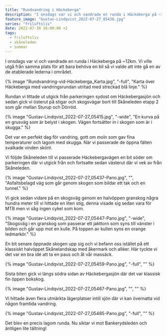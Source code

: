 ```yaml
---
title: "Rundvandring i Häckeberga"
description: "I onsdags var vi och vandrade en runda i Häckeberga på ~12km. Vi ville utgå från samma plats för att bara behöva en bil så vi valde att inte gå en av de etablerade lederna i området."
feature_image: "Gustav-Lindqvist_2022-07-27_05436.jpg"
series: "friluftsliv"
date: 2022-07-30 16:00:00 +2
tags:
  - friluftsliv
  - skåneleden
  - sommar
---
```

  
I onsdags var vi och vandrade en runda i Häckeberga på ~12km. Vi ville utgå från samma plats för att bara behöva en bil så vi valde att inte gå en av de etablerade lederna i området.

{% image "Rundvandring-vid-Häckeberga_Karta.jpg", "-full", "Karta över Häckeberga med vandringsrundan utritad med streckad blå linje." %}

Rundan vi tittade ut utgick från parkeringen sydost om Häckebergasjön och sedan gick vi österut på stigar och skogsvägar bort till Skåneleden etapp 2 som går mellan Sturup och Dörröd.

{% image "Gustav-Lindqvist_2022-07-27_05415.jpg", "-wide", "En kurva på en grusväg som är belyst i skogen. Vägen fortsätter in i skogen som är i skugga." %}

Det var en perfekt dag för vandring, gott om moln som gav fina temperaturer och lagom med skugga. När vi passerade de öppna fälten svalkade vinden skönt.

Vi följde Skåneleden till vi passerade Häckebergavägen en bit söder om parkeringen där vi utgick från och fortsatte sedan västerut där vi vek av från Skåneleden.

{% image "Gustav-Lindqvist_2022-07-27_05437-Pano.jpg", "", "Asfaltsbelagd väg som går genom skogen som bildar ett tak och en tunnel." %}

Vi gick sedan vidare på en skogsväg genom en halvöppen granskog några hundra meter till vi hittade en liten stig, denna visade sig sedan vara för MTB men vi såg ingen cykel som kom.

{% image "Gustav-Lindqvist_2022-07-27_05447-Pano.jpg", "-wide", "Skogsväg i en granskog som passerar ett jakttorn som syns till vänster i bilden och går upp mot en kulle. På toppen av kullen syns en orange ledmarkör." %}

En bit senare öppnade skogen upp sig och vi befann oss istället på ett klassiskt halvöppet Skånelandskap med åkermark och alléer. Här tyckte vi det var en bra idé att ta en paus och åt vår massäck.

{% image "Gustav-Lindqvist_2022-07-27_05459-Pano.jpg", "-full", "" %}

Sista biten gick vi längs södra sidan av Häckebergasjön där det var klassisk fin öppen bokskog.

{% image "Gustav-Lindqvist_2022-07-27_05467-Pano.jpg", "", "" %}

Vi hittade även flera utmärkta lägerplatser intill sjön där vi kan övernatta vid någon framtida vandring.

{% image "Gustav-Lindqvist_2022-07-27_05485-Pano.jpg", "-full", "" %}

Det blev en precis lagom runda. Nu siktar vi mot Bankerydsleden och äntligen lite tältning!
